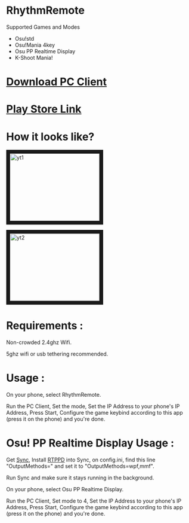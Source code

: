 # RhythmRemote

Supported Games and Modes

- Osu!std
- Osu!Mania 4key
- Osu PP Realtime Display 
- K-Shoot Mania!

# [Download PC Client](https://lybsoft.github.io/rhythmremote/release.zip)

# [Play Store Link](https://play.google.com/store/apps/details?id=lyb.RhythmRemote)

# How it looks like?

<a href="http://www.youtube.com/watch?feature=player_embedded&v=-jbh1yXUIMs
" target="_blank"><img src="http://img.youtube.com/vi/-jbh1yXUIMs/0.jpg" 
alt="yt1" width="240" height="180" border="10" /></a>

<a href="http://www.youtube.com/watch?feature=player_embedded&v=xGm3lc47hI4
" target="_blank"><img src="http://img.youtube.com/vi/xGm3lc47hI4/0.jpg" 
alt="yt2" width="240" height="180" border="10" /></a>

# Requirements :

Non-crowded 2.4ghz Wifi.

5ghz wifi or usb tethering recommended.

# Usage :

On your phone, select RhythmRemote.

Run the PC Client, Set the mode, Set the IP Address to your phone's IP Address, Press Start, Configure the game keybind according to this app (press it on the phone) and you're done.

# Osu! PP Realtime Display Usage :

Get [Sync](https://github.com/OsuSync/Sync), Install [RTPPD](https://github.com/OsuSync/RealTimePPDisplayer) into Sync, on config.ini, find this line "OutputMethods=" and set it to "OutputMethods=wpf,mmf".

Run Sync and make sure it stays running in the background.

On your phone, select Osu PP Realtime Display.

Run the PC Client, Set mode to 4, Set the IP Address to your phone's IP Address, Press Start, Configure the game keybind according to this app (press it on the phone) and you're done.

